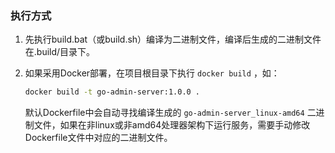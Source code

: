 ### 执行方式

1. 先执行build.bat（或build.sh）编译为二进制文件，编译后生成的二进制文件在.build/目录下。
2. 如果采用Docker部署，在项目根目录下执行 `docker build` ，如：

    ```bash
    docker build -t go-admin-server:1.0.0 .
    ```

   默认Dockerfile中会自动寻找编译生成的 `go-admin-server_linux-amd64` 二进制文件，如果在非linux或非amd64处理器架构下运行服务，需要手动修改Dockerfile文件中对应的二进制文件。